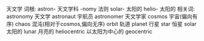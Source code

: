 天文学
词根: 
astron- 天文学科 
-nomy 法则
solar- 太阳的
helio- 太阳的
相关词:
astronomy 天文学
astronaut 宇航员
astronomer 天文学家
cosmos 宇宙(偏向有序)
chaos 混沌(相对于cosmos,偏向无序)
orbit 轨道
planet 行星
star 恒星
solar 太阳的
lunar 月亮的
heliocentric 以太阳为中心的
geocentric 